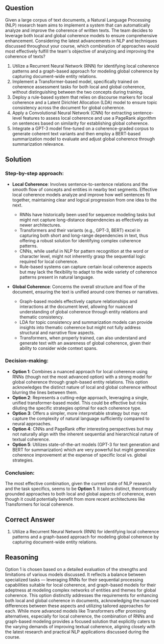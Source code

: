 ## Question

Given a large corpus of text documents, a Natural Language Processing (NLP) research team aims to implement a system that can automatically analyze and improve the coherence of written texts. The team decides to leverage both local and global coherence models to ensure comprehensive enhancement. Considering the latest advancements in NLP and techniques discussed throughout your course, which combination of approaches would most effectively fulfill the team's objective of analyzing and improving the coherence of texts?

1. Utilize a Recurrent Neural Network (RNN) for identifying local coherence patterns and a graph-based approach for modeling global coherence by capturing document-wide entity relations.
2. Implement a Transformer-based model, specifically trained on coherence assessment tasks for both local and global coherence, without distinguishing between the two concepts during training.
3. Deploy a rule-based system that relies on discourse markers for local coherence and a Latent Dirichlet Allocation (LDA) model to ensure topic consistency across the document for global coherence.
4. Apply a Convolutional Neural Network (CNN) for extracting sentence-level features to assess local coherence and use a PageRank algorithm on sentences based on similarity for establishing global coherence.
5. Integrate a GPT-3 model fine-tuned on a coherence-graded corpus to generate coherent text variants and then employ a BERT-based summarization model to evaluate and adjust global coherence through summarization relevance.

## Solution

### Step-by-step approach:

- **Local Coherence**: Involves sentence-to-sentence relations and the smooth flow of concepts and entities in nearby text segments. Effective local coherence models analyze and improve how well sentences fit together, maintaining clear and logical progression from one idea to the next.
    - RNNs have historically been used for sequence modeling tasks but might not capture long-distance dependencies as effectively as newer architectures.
    - Transformers and their variants (e.g., GPT-3, BERT) excel in capturing both short and long-range dependencies in text, thus offering a robust solution for identifying complex coherence patterns.
    - CNNs, while useful in NLP for pattern recognition at the word or character level, might not inherently grasp the sequential logic required for local coherence.
    - Rule-based systems can capture certain local coherence aspects but may lack the flexibility to adapt to the wide variety of coherence patterns present in natural language.

- **Global Coherence**: Concerns the overall structure and flow of the document, ensuring the text is unified around core themes or narratives.
    - Graph-based models effectively capture relationships and interactions at the document level, allowing for nuanced understanding of global coherence through entity relations and thematic consistency.
    - LDA for topic consistency and summarization models can provide insights into thematic coherence but might not fully address structural and narrative flow aspects.
    - Transformers, when properly trained, can also understand and generate text with an awareness of global coherence, given their ability to consider wide context spans.

### Decision-making:

- **Option 1**: Combines a nuanced approach for local coherence using RNNs (though not the most advanced option) with a strong model for global coherence through graph-based entity relations. This option acknowledges the distinct nature of local and global coherence without blurring the lines between them.
- **Option 2**: Represents a cutting-edge approach, leveraging a single, unified transformer-based model. This could be effective but risks diluting the specific strategies optimal for each coherence type.
- **Option 3**: Offers a simpler, more interpretable strategy but may not capture the complexity of natural language sufficiently compared to neural approaches.
- **Option 4**: CNNs and PageRank offer interesting perspectives but may not naturally align with the inherent sequential and hierarchical nature of textual coherence.
- **Option 5**: Utilizes state-of-the-art models (GPT-3 for text generation and BERT for summarization) which are very powerful but might generalize coherence improvement at the expense of specific local vs. global strategies.

### Conclusion:
The most effective combination, given the current state of NLP research and the task specifics, seems to be **Option 1**. It tailors distinct, theoretically grounded approaches to both local and global aspects of coherence, even though it could potentially benefit from more recent architectures like Transformers for local coherence.


## Correct Answer

1. Utilize a Recurrent Neural Network (RNN) for identifying local coherence patterns and a graph-based approach for modeling global coherence by capturing document-wide entity relations.

## Reasoning

Option 1 is chosen based on a detailed evaluation of the strengths and limitations of various models discussed. It reflects a balance between specialized tasks — leveraging RNNs for their sequential processing capabilities suitable for local coherence, and graph-based models for their adeptness at modeling complex networks of entities and themes for global coherence. This option distinctly addresses the requirements for enhancing both local and global coherence in documents, acknowledging the nuanced differences between these aspects and utilizing tailored approaches for each. While more advanced models like Transformers offer promising alternatives, especially for local coherence, the combination of RNNs and graph-based modeling provides a focused solution that explicitly caters to the varying demands of improving textual coherence, aligning closely with the latest research and practical NLP applications discussed during the course.